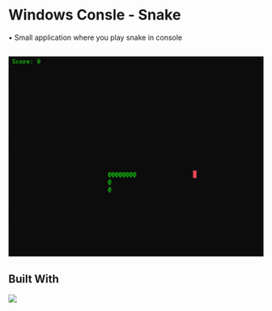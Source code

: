# Windows Consle - Snake

<div align="left">
• Small application where you play snake in console
</div>

## 

<div align="center">
  <img src="pics/screenshot.png">
</div>

## Built With

<a href="https://en.wikipedia.org/wiki/C_Sharp_(programming_language)">
  <img src="https://img.shields.io/badge/csharp-3670A0?style=for-the-badge&logo=csharp&logoColor=ffdd54">
</a>

